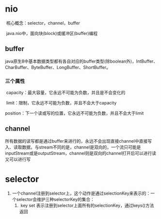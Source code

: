 # nio

​		核心概念：selector，channel，buffer

​		java.nio中，面向块(block)或缓冲区(buffer)编程

## buffer

​		java原生8中基本数据类型都有各自对应的buffer类型(除boolean外)，IntBuffer、CharBuffer、ByteBuffer、LongBuffer、ShortBuffer。

### 三个属性

​		capacity：最大容量，它永远不可能为负数，并且是不会变化的

​		limit：限制，它永远不可能为负数，并且不会大于capacity

​		position：下一个读或写的位置，它永远不可能为负数，并且不会大于limit

## channel

​		所有数据的读写都是通过buffer来进行的，永远不会出现直接channel中直接写入、读取数据，与stream不同的是，channel是双向的，一个流只可能是inputStream或是outputStream，channel则是双向的channel打开后可以进行读又可以进行写

# selector

1.  一个channel注册到selector上，这个动作是通过selectionKey来表示的：一个selector会维护三种selectorKey的集合：
    1.  ​	key set 表示注册到selector上面所有的selectionKey，通过keys()方法返回

